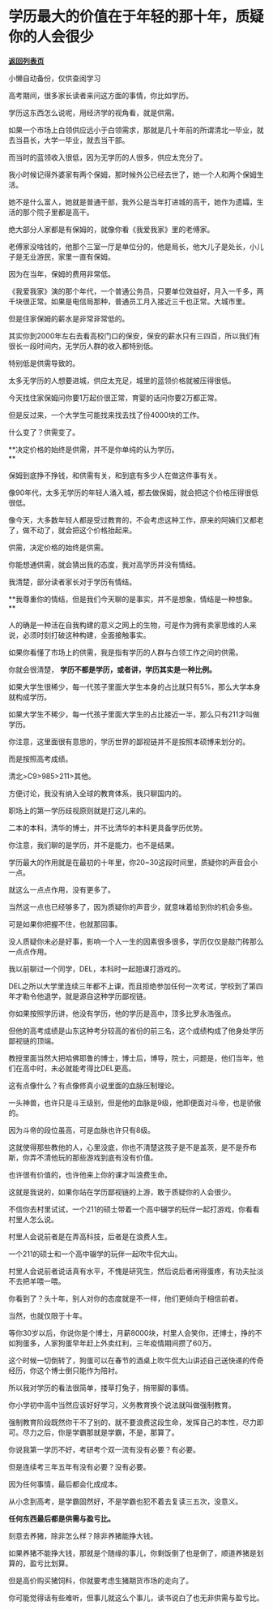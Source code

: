 # 学历最大的价值在于年轻的那十年，质疑你的人会很少

[**返回列表页**](/gzh/记忆承载)

小懒自动备份，仅供查阅学习

高考期间，很多家长读者来问这方面的事情，你比如学历。  

学历这东西怎么说呢，用经济学的视角看，就是供需。  

如果一个市场上白领供应远小于白领需求，那就是几十年前的所谓清北一毕业，就去当县长，大学一毕业，就去当干部。  

而当时的蓝领收入很低，因为无学历的人很多，供应太充分了。

我小时候记得外婆家有两个保姆，那时候外公已经去世了，她一个人和两个保姆生活。  

她不是什么富人，她就是普通干部，我外公是当年打进城的高干，她作为遗孀，生活的那个院子里都是高干。

绝大部分人家都是有保姆的，就像你看《我爱我家》里的老傅家。

老傅家没啥钱的，他那个三室一厅是单位分的，他是局长，他大儿子是处长，小儿子是无业游民，家里一直有保姆。

因为在当年，保姆的费用非常低。  

《我爱我家》演的那个年代，一个普通公务员，只要单位效益好，月入一千多，两千块很正常。如果是电信局那种，普通员工月入接近三千也正常。大城市里。  

但是住家保姆的薪水是非常非常低的。

其实你到2000年左右去看高校门口的保安，保安的薪水只有三四百，所以我们有很长一段时间内，无学历人群的收入都特别低。  

特别低是供需导致的。  

太多无学历的人想要进城，供应太充足，城里的蓝领价格就被压得很低。  

今天找住家保姆问你要1万起价很正常，育婴的话问你要2万都正常。  

但是反过来，一个大学生可能找来找去找了份4000块的工作。  

什么变了？供需变了。  

 **决定价格的始终是供需，并不是你单纯的认为学历。  
**

保姆到底挣不挣钱，和供需有关，和到底有多少人在做这件事有关。  

像90年代，太多无学历的年轻人涌入城，都去做保姆，就会把这个价格压得很低很低。

像今天，大多数年轻人都是受过教育的，不会考虑这种工作，原来的阿姨们又都老了，做不动了，就会把这个价格抬起来。  

供需，决定价格的始终是供需。  

你能想通供需，就会猜出我的态度，我对高学历并没有情结。  

我清楚，部分读者家长对于学历有情结。

 **我尊重你的情结，但是我们今天聊的是事实，并不是想象，情结是一种想象。  
**

人的确是一种活在自我构建的意义之网上的生物，可是作为拥有卖家思维的人来说，必须时刻打破这种构建，全面接触事实。  

如果你看懂了市场上的供需，我是指有学历的人群与白领工作之间的供需。  

你就会很清楚， **学历不都是学历，或者讲，学历其实是一种比例。**

如果大学生很稀少，每一代孩子里面大学生本身的占比就只有5%，那么大学本身就构成学历。  

如果大学生不稀少，每一代孩子里面大学生的占比接近一半，那么只有211才叫做学历。

你注意，这里面很有意思的，学历世界的鄙视链并不是按照本硕博来划分的。  

而是按照高考成绩。  

清北>C9>985>211>其他。  

方便讨论，我没有纳入全球的教育体系，我只聊国内的。  

职场上的第一学历歧视原则就是打这儿来的。  

二本的本科，清华的博士，并不比清华的本科更具备学历优势。  

你注意，我们聊的是学历，并不是能力，也不是结果。  

学历最大的作用就是在最初的十年里，你20~30这段时间里，质疑你的声音会小一点。  

就这么一点点作用，没有更多了。  

当然这一点也已经够多了，因为质疑你的声音少，就意味着给到你的机会多些。  

可是如果你把握不住，也就那回事。  

没人质疑你未必是好事，影响一个人一生的因素很多很多，学历仅仅是敲门砖那么一点点作用。  

我以前聊过一个同学，DEL，本科时一起翘课打游戏的。

DEL之所以大学里连续三年都不上课，而且拒绝参加任何一次考试，学校到了第四年才勒令他退学，就是源自这种学历鄙视链。

你如果按照学历讲，他没有学历，他的学历是高中，顶多比罗永浩强点。

但他的高考成绩是山东这种考分较高的省份的前三名，这个成绩构成了他身处学历鄙视链的顶端。  

教授里面当然大把哈佛耶鲁的博士，博士后，博导，院士，问题是，他们当年，他们在高中时，未必就能考得比DEL更高。  

这有点像什么？有点像修真小说里面的血脉压制理论。  

一头神兽，也许只是斗王级别，但是他的血脉是9级，他即便面对斗帝，也是骄傲的。  

因为斗帝的段位虽高，可是血脉也许只有8级。  

这就使得那些教他的人，心里没底，你也不清楚这孩子是不是盖茨，是不是乔布斯，你弄不清他玩的那些游戏到底有没有价值。  

也许很有价值的，也许他来上你的课才叫浪费生命。

这就是我说的，如果你站在学历鄙视链的上游，敢于质疑你的人会很少。

不信你去村里试试，一个211的硕士带着一个高中辍学的玩伴一起打游戏，你看看村里人怎么说。  

村里人会说前者是在弄高科技，后者是在浪费人生。  

一个211的硕士和一个高中辍学的玩伴一起吹牛侃大山。  

村里人会说前者说话真有水平，不愧是研究生，然后说后者闲得蛋疼，有功夫扯淡不去把羊喂一喂。

你看到了？头十年，别人对你的态度就是不一样，他们更倾向于相信前者。  

当然，也就仅限于十年。  

等你30岁以后，你说你是个博士，月薪8000块，村里人会笑你，还博士，挣的不如狗蛋多，人家狗蛋早年赶上外卖红利，三年疫情期间攒了60万。  

这个时候一切倒转了，狗蛋可以在春节的酒桌上吹牛侃大山讲述自己送快递的传奇经历，你这个博士倒只能作为陪衬。

所以我对学历的看法很简单，搂草打兔子，捎带脚的事情。  

你小学初中高中当然应该好好学习，义务教育换个说法就叫做强制教育。  

强制教育阶段既然你干不了别的，就不要浪费这段生命，发挥自己的本性，尽力即可。尽力之后，你是学霸那就是学霸，不是，那算了。  

你说我第一学历不好，考研考个双一流有没有必要？有必要。

但是连续考三年五年有没有必要？没有必要。

因为任何事情，最后都会化成成本。

从小念到高考，是学霸固然好，不是学霸也犯不着去复读三五次，没意义。

 **任何东西最后都是供需与盈亏比。**

刻意去养猪，除非怎么样？除非养猪能挣大钱。  

如果养猪不能挣大钱，那就是个随缘的事儿，你剩饭倒了也是倒了，顺道养猪是划算的，盈亏比划算。  

但是高价购买猪饲料，你就要考虑生猪期货市场的走向了。  

你可能觉得话有些难听，但事儿就这么个事儿，读书说白了也无非供需与盈亏比。

